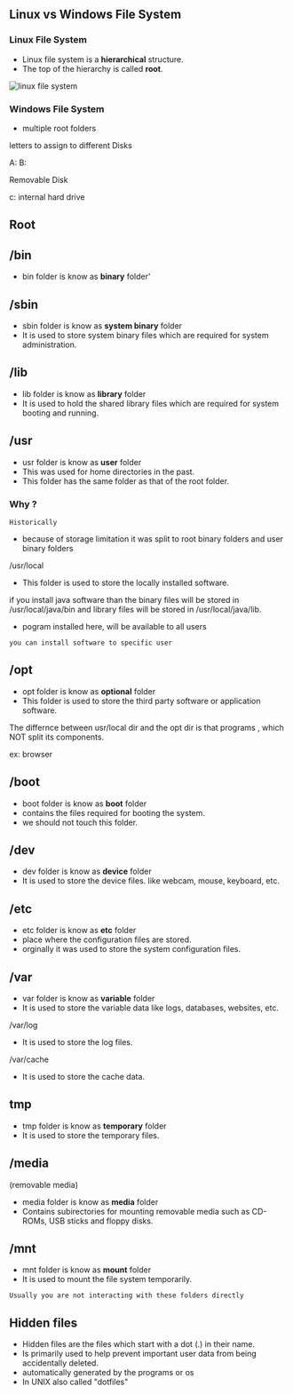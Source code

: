 ## Linux vs Windows File System

### Linux File System

- Linux file system is a **hierarchical** structure.
- The top of the hierarchy is called **root**.
  
![linux file system](https://tecadmin.net/wp-content/uploads/2022/06/linux-filesystem-hierarchy.png)



### Windows File System

- multiple root folders

letters to assign to different Disks

A: B: 

Removable Disk

c: internal hard drive



## Root 



## /bin 

- bin folder is know as **binary** folder'

## /sbin 

- sbin folder is know as **system binary** folder
- It is used to store system binary files which are required for system administration.

## /lib

- lib folder is know as **library** folder
- It is used to hold the shared library files which are required for system booting and running.


## /usr

- usr folder is know as **user** folder
- This was used for home directories in the past.
- This folder has the same folder as that of the root folder.

### Why ? 

`Historically`

- because of storage limitation it was split to root binary folders and user binary folders

/usr/local

- This folder is used to store the locally installed software.
  
if you install java software than the binary files will be stored in /usr/local/java/bin and library files will be stored in /usr/local/java/lib.

- pogram installed here, will be available to all users

`you can install software to specific user`


## /opt 

- opt folder is know as **optional** folder
- This folder is used to store the third party software or application software.

The differnce between usr/local dir and the opt dir is that programs , which NOT split its components.

ex: browser


## /boot

- boot folder is know as **boot** folder
- contains the files required for booting the system.
- we should not touch this folder.

## /dev

- dev folder is know as **device** folder
- It is used to store the device files. like webcam, mouse, keyboard, etc.

## /etc

- etc folder is know as **etc** folder
- place where the configuration files are stored.
- orginally it was used to store the system configuration files.
  
## /var

- var folder is know as **variable** folder
- It is used to store the variable data like logs, databases, websites, etc.


/var/log

- It is used to store the log files.

/var/cache

- It is used to store the cache data.


## tmp

- tmp folder is know as **temporary** folder
- It is used to store the temporary files.

## /media
(removable media)

- media folder is know as **media** folder
- Contains subirectories for mounting removable media such as CD-ROMs, USB sticks and floppy disks.

## /mnt

- mnt folder is know as **mount** folder
- It is used to mount the file system temporarily.

`Usually you are not interacting with these folders directly`

## Hidden files 

- Hidden files are the files which start with a dot (.) in their name.
- Is primarily used to help prevent important user data from being accidentally deleted.
- automatically generated by the programs or os
- In UNIX also called "dotfiles"
